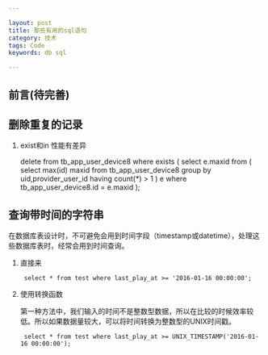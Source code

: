 ```yaml
---

layout: post
title: 那些有用的sql语句
category: 技术
tags: Code
keywords: db sql

---
```


## 前言(待完善) 

## 删除重复的记录

1. exist和in 性能有差异


     delete from tb_app_user_device8 where exists
     (
         select e.maxid from
             (
                 select max(id) maxid from tb_app_user_device8 group by uid,provider_user_id having count(*) > 1
             ) e
         where tb_app_user_device8.id = e.maxid
      );
      
## 查询带时间的字符串

在数据库表设计时，不可避免会用到时间字段（timestamp或datetime），处理这些数据库表时，经常会用到时间查询。

1. 直接来

        select * from test where last_play_at >= '2016-01-16 00:00:00';

2. 使用转换函数

    第一种方法中，我们输入的时间不是整数型数据，所以在比较的时候效率较低。所以如果数据量较大，可以将时间转换为整数型的UNIX时间戳。

        select * from test where last_play_at >= UNIX_TIMESTAMP('2016-01-16 00:00:00');